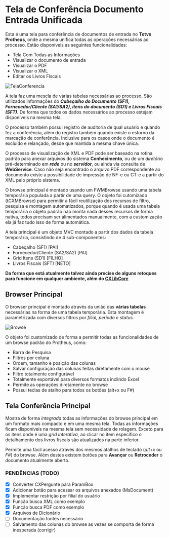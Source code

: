 
# Tela de Conferência Documento Entrada Unificada

Esta é uma tela para conferência de documentos de entrada no **Totvs Protheus**, onde a mesma unifica todas as operações necessárias ao processo. Estão disponíveis as seguintes funcionalidades:

* Tela Com Todas as Informações
* Visualizar o documento de entrada
* Visualizar o PDF
* Visualizar o XML
* Editar os Livros Fiscais

![TelaConferencia](https://user-images.githubusercontent.com/96308173/225740021-dcfa28ed-9336-4a0d-95e5-30f084efaa46.png)

A tela faz uma mescla de várias tabelas necessárias ao processo. São utilizados informações do _**Cabeçalho do Documento (SF1), Fornecedor/Cliente (SA1/SA2), itens do documento (SD1) e Livros Fiscais (SFT)**_. De forma que todos os dados necessários ao processo estejam disponíveis na mesma tela.

O processo também possui registro de auditoria de qual usuário e quando fez a conferência, além do registro também quando existe o estorno da marcação de conferência. Inclusive para os casos onde o documento é excluído e relançado, desde que mantida a mesma chave única.

O processo de visualização de XML e PDF pode ser baseado na rotina padrão para anexar arquivos do sistema **Conhecimento**, ou de um *diretório* pré-determinado em _**rede**_ ou no _**servidor**_, ou ainda via consulta de **WebService**. Caso não seja encontrado o arquivo PDF correspondente ao documento existe a possibilidade de impressão de NF-e ou CT-e a partir do XML pelo próprio sistema.

O browse principal é montado usando um FWMBrowse usando uma tabela temporária populada a partir de uma query. O objeto foi cutomizado (tCXMBrowse) para permitir a fácil reutilização dos recursos de filtro, pesquisa e montagem automatizados, porque quando é usada uma tabela temporária o objeto padrão não monta nada desses recursos de forma nativa, todos precisam ser alimentados manualmente, com a customização ela já faz tudo isso de forma automática.

A tela principal é um objeto MVC montado a partir dos dados da tabela temporária, consistindo de 4 sub-componentes:

* Cabeçalho (SF1) [PAI]
* Fornecedor/Cliente (SA2/SA2) [PAI]
* Grid Itens (SD1) [FILHO]
* Livros Fiscais (SFT) [NETO]

**Da forma que está atualmente talvez ainda precise de alguns retoques para funcione em qualquer ambiente, além do [CXLibCore](https://github.com/cirilorocha/CXLibCore)**

## Browser Principal

O browser principal é montado através da união das **várias tabelas** necessárias na forma de uma tabela temporária. Esta montagem é parametrizada com diversos filtros por *filial, período e status.*

![Browse](https://user-images.githubusercontent.com/96308173/225740095-75107e17-ade4-4c55-9b17-504b0c9d87b5.png)

O objeto foi customizado de forma a permitir todas as funcionalidades de um browse padrão do Protheus, como:

* Barra de Pesquisa
* Filtros por coluna
* Ordem, tamanho e posição das colunas
* Salvar configuração das colunas feitas diretamente com o mouse
* Filtro totalmente configurável
* Totalmente exportável para diversos formatos inclindo Excel
* Permite as operações diretamente no browse
* Possui teclas de atalho para todos os botões (alt+x ou F#)

## Tela Conferência Principal

Mostra de forma *integrada* todas as informações do browse principal em um formato mais compacto e em uma mesma tela. Todas as informações ficam disponíveis na mesma tela sem necessidade de rolagem. Exceto para os itens onde é uma *grid interativa*, ao clicar no item específico o detalhamento dos livros fiscais são atualizados na parte inferior.

Permite uma fácil acesso através dos mesmos atalhos de teclado (*alt+x* ou *F#*) do browse. Além destes existem botões para **Avançar** ou **Retroceder** o documento atualmente aberto.

### PENDÊNCIAS (TODO)

 - [X] Converter CXPergunte para ParamBox
 - [X] Adicionar botão para acessar os arquivos anexados (MsDocument)
 - [X] Implementar restrição por filial do usuário
 - [X] Função busca XML como exemplo
 - [X] Função busca PDF como exemplo
 - [X] Arquivos de Dicionário
 - [ ] Documentação fontes necessário
 - [ ] Salvamento das colunas do browse as vezes se comporta de forma inesperada (corrigir)

